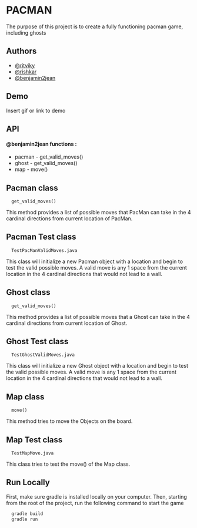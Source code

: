 
# PACMAN

The purpose of this project is to create a fully functioning pacman game, including ghosts 

## Authors
- [@ritviky](https://github.com/RitvikY)
- [@rishkar](https://github.com/rishkar)
- [@benjamin2jean](https://github.com/benjamin2jean)


## Demo

Insert gif or link to demo


## API

#### @benjamin2jean functions :
- pacman - get_valid_moves()
- ghost - get_valid_moves()
- map - move()

## Pacman class 
```http
  get_valid_moves()
```
This method provides a list of possible moves that PacMan can take in the 4 cardinal directions from current location of PacMan.

## Pacman  Test class  
```http
  TestPacManValidMoves.java
```

This class will initialize a new Pacman object with a location and begin to test the valid possible moves. A valid move is any 1 space from the current location in the 4 cardinal directions that would not lead to a wall. 


## Ghost class 
```http
  get_valid_moves()
```
This method provides a list of possible moves that a Ghost can take in the 4 cardinal directions from current location of Ghost.
## Ghost  Test class  
```http
  TestGhostValidMoves.java
```

This class will initialize a new Ghost object with a location and begin to test the valid possible moves. A valid move is any 1 space from the current location in the 4 cardinal directions that would not lead to a wall. 




## Map class 
```http
  move()
```
 This method tries to move the Objects on the board.

## Map  Test class  
```http
  TestMapMove.java
```

 This class tries to test the move() of the Map class.
 
## Run Locally
First, make sure gradle is installed locally on your computer. Then, starting from the root of the project, run the following command to start the game 

```bash
  gradle build
  gradle run
```
